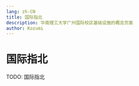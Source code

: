 ```yaml
---
lang: zh-CN
title: 国际指北
description: 华南理工大学广州国际校区基础设施的概览页面
author: Kozumi
---
```


# 国际指北

TODO: 国际指北
